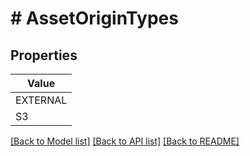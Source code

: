 # # AssetOriginTypes


## Properties 



| Value |
------------ | 
EXTERNAL|EXTERNAL
S3|S3

[[Back to Model list]](../../README.md#models) [[Back to API list]](../../README.md#endpoints) [[Back to README]](../../README.md)

